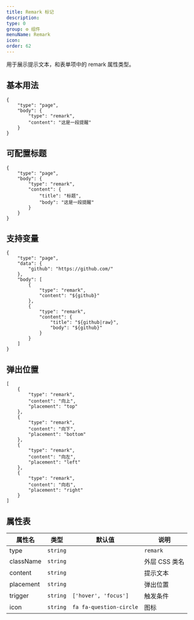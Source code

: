 ```yaml
---
title: Remark 标记
description:
type: 0
group: ⚙ 组件
menuName: Remark
icon:
order: 62
---
```


用于展示提示文本，和表单项中的 remark 属性类型。

## 基本用法

```schema
{
    "type": "page",
    "body": {
        "type": "remark",
        "content": "这是一段提醒"
    }
}
```

## 可配置标题

```schema
{
    "type": "page",
    "body": {
        "type": "remark",
        "content": {
            "title": "标题",
            "body": "这是一段提醒"
        }
    }
}
```

## 支持变量

```schema
{
    "type": "page",
    "data": {
        "github": "https://github.com/"
    },
    "body": [
        {
            "type": "remark",
            "content": "${github}"
        },
        {
            "type": "remark",
            "content": {
                "title": "${github|raw}",
                "body": "${github}"
            }
        }
    ]
}
```

## 弹出位置

```schema: scope="body"
[
    {
        "type": "remark",
        "content": "向上",
        "placement": "top"
    },
    {
        "type": "remark",
        "content": "向下",
        "placement": "bottom"
    },
    {
        "type": "remark",
        "content": "向左",
        "placement": "left"
    },
    {
        "type": "remark",
        "content": "向右",
        "placement": "right"
    }
]
```

## 属性表

| 属性名    | 类型     | 默认值                  | 说明          |
| --------- | -------- | ----------------------- | ------------- |
| type      | `string` |                         | `remark`      |
| className | `string` |                         | 外层 CSS 类名 |
| content   | `string` |                         | 提示文本      |
| placement | `string` |                         | 弹出位置      |
| trigger   | `string` | `['hover', 'focus']`    | 触发条件      |
| icon      | `string` | `fa fa-question-circle` | 图标          |
